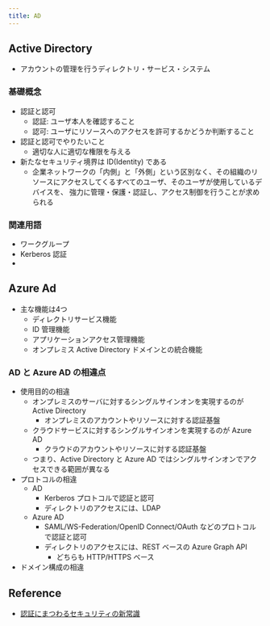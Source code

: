 ```yaml
---
title: AD
---
```


## Active Directory
* アカウントの管理を行うディレクトリ・サービス・システム

### 基礎概念
* 認証と認可
    * 認証: ユーザ本人を確認すること
    * 認可: ユーザにリソースへのアクセスを許可するかどうか判断すること
* 認証と認可でやりたいこと
    * 適切な人に適切な権限を与える
* 新たなセキュリティ境界は ID(Identity) である
    * 企業ネットワークの「内側」と「外側」という区別なく、その組織のリソースにアクセスしてくるすべてのユーザ、そのユーザが使用しているデバイスを、
    強力に管理・保護・認証し、アクセス制御を行うことが求められる

### 関連用語
* ワークグループ
* Kerberos 認証
* 

## Azure Ad
* 主な機能は4つ
    * ディレクトリサービス機能
    * ID 管理機能
    * アプリケーションアクセス管理機能
    * オンプレミス Active Directory ドメインとの統合機能

### AD と Azure AD の相違点
* 使用目的の相違
    * オンプレミスのサーバに対するシングルサインオンを実現するのが Active Directory
        * オンプレミスのアカウントやリソースに対する認証基盤 
    * クラウドサービスに対するシングルサインオンを実現するのが Azure AD
        * クラウドのアカウントやリソースに対する認証基盤
    * つまり、Active Directory と Azure AD ではシングルサインオンでアクセスできる範囲が異なる
* プロトコルの相違
    * AD
        * Kerberos プロトコルで認証と認可
        * ディレクトリのアクセスには、LDAP
    * Azure AD
        * SAML/WS-Federation/OpenID Connect/OAuth などのプロトコルで認証と認可
        * ディレクトリのアクセスには、REST ベースの Azure Graph API
            * どちらも HTTP/HTTPS ベース
* ドメイン構成の相違

## Reference
* [認証にまつわるセキュリティの新常識](https://speakerdeck.com/kthrtty/ren-zheng-nimatuwarusekiyuriteifalsexin-chang-shi)
